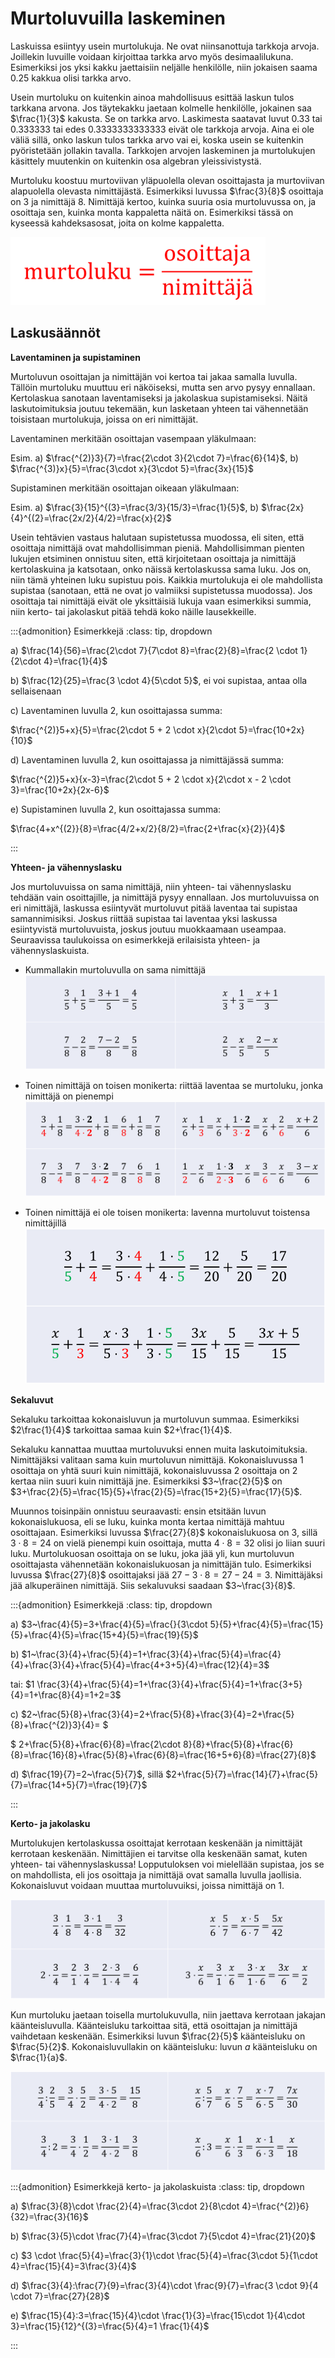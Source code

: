 # Murtoluvuilla laskeminen

Laskuissa esiintyy usein murtolukuja. Ne ovat niinsanottuja tarkkoja arvoja. Joillekin luvuille voidaan kirjoittaa tarkka arvo myös desimaalilukuna. Esimerkiksi jos yksi kakku jaettaisiin neljälle henkilölle, niin jokaisen saama $0.25$ kakkua olisi tarkka arvo.

Usein murtoluku on kuitenkin ainoa mahdollisuus esittää laskun tulos tarkkana arvona. Jos täytekakku jaetaan kolmelle henkilölle, jokainen saa $\frac{1}{3}$ kakusta. Se on tarkka arvo. Laskimesta saatavat luvut $0.33$ tai $0.333333$ tai edes $0.3333333333333$ eivät ole tarkkoja arvoja. Aina ei ole väliä sillä, onko laskun tulos tarkka arvo vai ei, koska usein se kuitenkin pyöristetään jollakin tavalla. Tarkkojen arvojen laskeminen ja murtolukujen käsittely muutenkin on kuitenkin osa algebran yleissivistystä.

Murtoluku koostuu murtoviivan yläpuolella olevan osoittajasta ja murtoviivan alapuolella olevasta nimittäjästä. Esimerkiksi luvussa $\frac{3}{8}$ osoittaja on 3 ja nimittäjä 8. Nimittäjä kertoo, kuinka suuria osia murtoluvussa on, ja osoittaja sen, kuinka monta kappaletta näitä on. Esimerkiksi tässä on kyseessä kahdeksasosat, joita on kolme kappaletta. 

![osoittaja/nimittäjä](osoittaja_nimittaja.png)

## Laskusäännöt

**Laventaminen ja supistaminen**

Murtoluvun osoittajan ja nimittäjän voi kertoa tai jakaa samalla luvulla. Tällöin murtoluku muuttuu eri näköiseksi, mutta sen arvo pysyy ennallaan. Kertolaskua sanotaan laventamiseksi ja jakolaskua supistamiseksi. Näitä laskutoimituksia joutuu tekemään, kun lasketaan yhteen tai vähennetään toisistaan murtolukuja, joissa on eri nimittäjät.

Laventaminen merkitään osoittajan vasempaan yläkulmaan: 

Esim. a) $\frac{^{2)}3}{7}=\frac{2\cdot 3}{2\cdot 7}=\frac{6}{14}$, b) $\frac{^{3)}x}{5}=\frac{3\cdot x}{3\cdot 5}=\frac{3x}{15}$

Supistaminen merkitään osoittajan oikeaan yläkulmaan: 

Esim. a) $\frac{3}{15}^{(3}=\frac{3/3}{15/3}=\frac{1}{5}$, b) $\frac{2x}{4}^{(2}=\frac{2x/2}{4/2}=\frac{x}{2}$

Usein tehtävien vastaus halutaan supistetussa muodossa, eli siten, että osoittaja nimittäjä ovat mahdollisimman pieniä. Mahdollisimman pienten lukujen etsiminen onnistuu siten, että kirjoitetaan osoittaja ja nimittäjä kertolaskuina ja katsotaan, onko näissä kertolaskussa sama luku. Jos on, niin tämä yhteinen luku supistuu pois. Kaikkia murtolukuja ei ole mahdollista supistaa (sanotaan, että ne ovat jo valmiiksi supistetussa muodossa). Jos osoittaja tai nimittäjä eivät ole yksittäisiä lukuja vaan esimerkiksi summia, niin kerto- tai jakolaskut pitää tehdä koko näille lausekkeille.

:::{admonition} Esimerkkejä
:class: tip, dropdown

a) $\frac{14}{56}=\frac{2\cdot 7}{7\cdot 8}=\frac{2}{8}=\frac{2 \cdot 1}{2\cdot 4}=\frac{1}{4}$

b) $\frac{12}{25}=\frac{3 \cdot 4}{5\cdot 5}$, ei voi supistaa, antaa olla sellaisenaan 

c) Laventaminen luvulla 2, kun osoittajassa summa:

$\frac{^{2)}5+x}{5}=\frac{2\cdot 5 + 2 \cdot x}{2\cdot 5}=\frac{10+2x}{10}$

d) Laventaminen luvulla 2, kun osoittajassa ja nimittäjässä summa:

$\frac{^{2)}5+x}{x-3}=\frac{2\cdot 5 + 2 \cdot x}{2\cdot x - 2 \cdot 3}=\frac{10+2x}{2x-6}$

e) Supistaminen luvulla 2, kun osoittajassa summa:

$\frac{4+x^{(2}}{8}=\frac{4/2+x/2}{8/2}=\frac{2+\frac{x}{2}}{4}$

:::

**Yhteen- ja vähennyslasku**

Jos murtoluvuissa on sama nimittäjä, niin yhteen- tai vähennyslasku tehdään vain osoittajille, ja nimittäjä pysyy ennallaan. Jos murtoluvuissa on eri nimittäjä, laskussa esiintyvät murtoluvut pitää laventaa tai supistaa samannimisiksi. Joskus riittää supistaa tai laventaa yksi laskussa esiintyvistä murtoluvuista, joskus joutuu muokkaamaan useampaa. Seuraavissa taulukoissa on esimerkkejä erilaisista yhteen- ja vähennyslaskuista.

- Kummallakin murtoluvulla on sama nimittäjä
![Murtoluvuilla sama nimittäjä](murtoluvut_yhteen_1.png)

- Toinen nimittäjä on toisen monikerta: riittää laventaa se murtoluku, jonka nimittäjä on pienempi
![Toinen nimittäjä on toisen monikerta](murtoluvut_yhteen_2.png)

- Toinen nimittäjä ei ole toisen monikerta: lavenna murtoluvut toistensa nimittäjillä
![Toinen nimittäjä ei ole toisen monikerta](murtoluvut_yhteen_3.png)

**Sekaluvut**

Sekaluku tarkoittaa kokonaisluvun ja murtoluvun summaa. Esimerkiksi $2\frac{1}{4}$ tarkoittaa samaa kuin $2+\frac{1}{4}$.

Sekaluku kannattaa muuttaa murtoluvuksi ennen muita laskutoimituksia. Nimittäjäksi valitaan sama kuin murtoluvun nimittäjä. Kokonaisluvussa 1 osoittaja on yhtä suuri kuin nimittäjä, kokonaisluvussa 2 osoittaja on 2 kertaa niin suuri kuin nimittäjä jne. Esimerkiksi $3~\frac{2}{5}$ on $3+\frac{2}{5}=\frac{15}{5}+\frac{2}{5}=\frac{15+2}{5}=\frac{17}{5}$.

Muunnos toisinpäin onnistuu seuraavasti: ensin etsitään luvun kokonaislukuosa, eli se luku, kuinka monta kertaa nimittäjä mahtuu osoittajaan. Esimerkiksi luvussa $\frac{27}{8}$ kokonaislukuosa on $3$, sillä $3\cdot 8 = 24$ on vielä pienempi kuin osoittaja, mutta $4\cdot 8 = 32$ olisi jo liian suuri luku. Murtolukuosan osoittaja on se luku, joka jää yli, kun murtoluvun osoittajasta vähennetään kokonaislukuosan ja nimittäjän tulo. Esimerkiksi luvussa $\frac{27}{8}$ osoittajaksi jää $27-3\cdot 8=27-24=3$. Nimittäjäksi jää alkuperäinen nimittäjä. Siis sekaluvuksi saadaan $3~\frac{3}{8}$.

:::{admonition} Esimerkkejä
:class: tip, dropdown

a) $3~\frac{4}{5}=3+\frac{4}{5}=\frac{}{3\cdot 5}{5}+\frac{4}{5}=\frac{15}{5}+\frac{4}{5}=\frac{15+4}{5}=\frac{19}{5}$

b) $1~\frac{3}{4}+\frac{5}{4}=1+\frac{3}{4}+\frac{5}{4}=\frac{4}{4}+\frac{3}{4}+\frac{5}{4}=\frac{4+3+5}{4}=\frac{12}{4}=3$

tai: $1 \frac{3}{4}+\frac{5}{4}=1+\frac{3}{4}+\frac{5}{4}=1+\frac{3+5}{4}=1+\frac{8}{4}=1+2=3$

c) $2~\frac{5}{8}+\frac{3}{4}=2+\frac{5}{8}+\frac{3}{4}=2+\frac{5}{8}+\frac{^{2)}3}{4}= $

$ 2+\frac{5}{8}+\frac{6}{8}=\frac{2\cdot 8}{8}+\frac{5}{8}+\frac{6}{8}=\frac{16}{8}+\frac{5}{8}+\frac{6}{8}=\frac{16+5+6}{8}=\frac{27}{8}$

d) $\frac{19}{7}=2~\frac{5}{7}$, sillä $2+\frac{5}{7}=\frac{14}{7}+\frac{5}{7}=\frac{14+5}{7}=\frac{19}{7}$

:::

**Kerto- ja jakolasku**

Murtolukujen kertolaskussa osoittajat kerrotaan keskenään ja nimittäjät kerrotaan keskenään. Nimittäjien ei tarvitse olla keskenään samat, kuten yhteen- tai vähennyslaskussa! Lopputuloksen voi mielellään supistaa, jos se on mahdollista, eli jos osoittaja ja nimittäjä ovat samalla luvulla jaollisia. Kokonaisluvut voidaan muuttaa murtoluvuiksi, joissa nimittäjä on 1.

![Murtolukujen kertolaskuja](murtoluvut_kerto.png)
    
Kun murtoluku jaetaan toisella murtolukuvulla, niin jaettava kerrotaan jakajan käänteisluvulla. Käänteisluku tarkoittaa sitä, että osoittajan ja nimittäjä vaihdetaan keskenään. Esimerkiksi luvun $\frac{2}{5}$ käänteisluku on $\frac{5}{2}$. Kokonaisluvullakin on käänteisluku: luvun $a$ käänteisluku on $\frac{1}{a}$.

![Murtolukujen jakolaskuja](murtoluvut_jako.png)

:::{admonition} Esimerkkejä kerto- ja jakolaskuista
:class: tip, dropdown

a) $\frac{3}{8}\cdot \frac{2}{4}=\frac{3\cdot 2}{8\cdot 4}=\frac{^{2)}6}{32}=\frac{3}{16}$

b) $\frac{3}{5}\cdot \frac{7}{4}=\frac{3\cdot 7}{5\cdot 4}=\frac{21}{20}$

c) $3 \cdot \frac{5}{4}=\frac{3}{1}\cdot \frac{5}{4}=\frac{3\cdot 5}{1\cdot 4}=\frac{15}{4}=3\frac{3}{4}$

d) $\frac{3}{4}:\frac{7}{9}=\frac{3}{4}\cdot \frac{9}{7}=\frac{3 \cdot 9}{4 \cdot 7}=\frac{27}{28}$

e) $\frac{15}{4}:3=\frac{15}{4}\cdot \frac{1}{3}=\frac{15\cdot 1}{4\cdot 3}=\frac{15}{12}^{(3}=\frac{5}{4}=1 \frac{1}{4}$

:::
